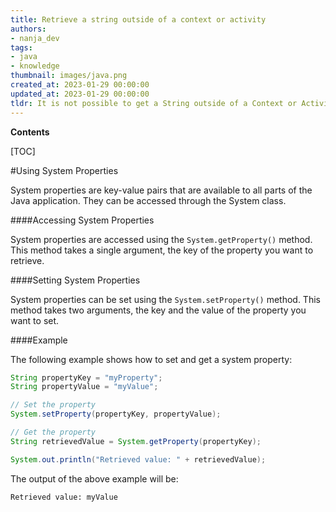 ```yaml
---
title: Retrieve a string outside of a context or activity
authors:
- nanja_dev
tags:
- java
- knowledge
thumbnail: images/java.png
created_at: 2023-01-29 00:00:00
updated_at: 2023-01-29 00:00:00
tldr: It is not possible to get a String outside of a Context or Activity in Java.
---
```


**Contents**

[TOC]

#Using System Properties

System properties are key-value pairs that are available to all parts of the Java application. They can be accessed through the System class.

####Accessing System Properties

System properties are accessed using the `System.getProperty()` method. This method takes a single argument, the key of the property you want to retrieve.

####Setting System Properties

System properties can be set using the `System.setProperty()` method. This method takes two arguments, the key and the value of the property you want to set.

####Example

The following example shows how to set and get a system property:

```java
String propertyKey = "myProperty";
String propertyValue = "myValue";

// Set the property
System.setProperty(propertyKey, propertyValue);

// Get the property
String retrievedValue = System.getProperty(propertyKey);

System.out.println("Retrieved value: " + retrievedValue);
```

The output of the above example will be:

```
Retrieved value: myValue
```
